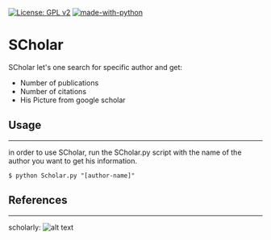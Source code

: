 [![License: GPL v2](https://img.shields.io/badge/License-GPL%20v2-blue.svg)](https://www.gnu.org/licenses/old-licenses/gpl-2.0.en.html) [![made-with-python](https://img.shields.io/badge/Made%20with-Python-1f425f.svg)](https://www.python.org/)

# SCholar

SCholar let's one search for specific author and get:

* Number of publications
* Number of citations
* His Picture from google scholar

## Usage
---
in order to use SCholar, run the SCholar.py script with the name of the author you want to get his information.

`$ python Scholar.py "[author-name]"`

## References
---
scholarly: 
![alt text](https://img.shields.io/badge/reference-scholarly-informational "scholarly")

